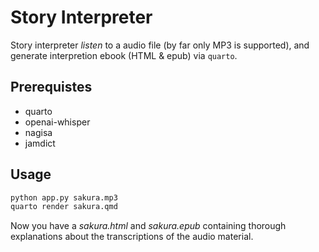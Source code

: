 # Story Interpreter

Story interpreter *listen* to a audio file (by far only MP3 is supported),
and generate interpretion ebook (HTML & epub) via `quarto`.

## Prerequistes

* quarto
* openai-whisper
* nagisa
* jamdict

## Usage

```sh
python app.py sakura.mp3
quarto render sakura.qmd
```

Now you have a *sakura.html* and *sakura.epub* containing thorough explanations
about the transcriptions of the audio material.
